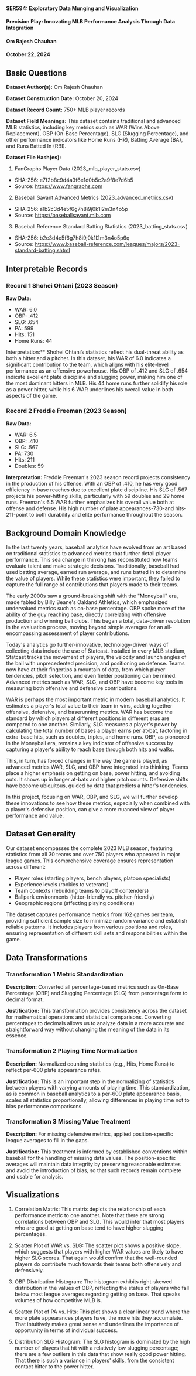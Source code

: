 #### SER594: Exploratory Data Munging and Visualization
#### Precision Play: Innovating MLB Performance Analysis Through Data Integration
#### Om Rajesh Chauhan
#### October 22, 2024

## Basic Questions
**Dataset Author(s):** Om Rajesh Chauhan

**Dataset Construction Date:** October 20, 2024

**Dataset Record Count:** 750+ MLB player records

**Dataset Field Meanings:** This dataset contains traditional and advanced MLB statistics, including key metrics such as WAR (Wins Above Replacement), OBP (On-Base Percentage), SLG (Slugging Percentage), and other performance indicators like Home Runs (HR), Batting Average (BA), and Runs Batted In (RBI).

**Dataset File Hash(es):** 

1. FanGraphs Player Data (2023_mlb_player_stats.csv)
* SHA-256: e7f2b8c9d4a3f6e1d0b5c2a9f8e7d6b5
* Source: https://www.fangraphs.com

2. Baseball Savant Advanced Metrics (2023_advanced_metrics.csv)
* SHA-256: a1b2c3d4e5f6g7h8i9j0k1l2m3n4o5p
* Source: https://baseballsavant.mlb.com

3. Baseball Reference Standard Batting Statistics (2023_batting_stats.csv)
* SHA-256: b2c3d4e5f6g7h8i9j0k1l2m3n4o5p6q
* Source: https://www.baseball-reference.com/leagues/majors/2023-standard-batting.shtml

## Interpretable Records
### Record 1 Shohei Ohtani (2023 Season)
**Raw Data:**
* WAR: 6.0
* OBP: .412
* SLG: .654
* PA: 599
* Hits: 151
* Home Runs: 44

Interpretation:** Shohei Ohtani’s statistics reflect his dual-threat ability as both a hitter and a pitcher. In this dataset, his WAR of 6.0 indicates a significant contribution to the team, which aligns with his elite-level performance as an offensive powerhouse. His OBP of .412 and SLG of .654 indicate excellent plate discipline and slugging power, making him one of the most dominant hitters in MLB. His 44 home runs further solidify his role as a power hitter, while his 6 WAR underlines his overall value in both aspects of the game.

### Record 2 Freddie Freeman (2023 Season)
**Raw Data:**
* WAR: 6.5
* OBP: .410
* SLG: .567
* PA: 730
* Hits: 211
* Doubles: 59

**Interpretation:** Freddie Freeman's 2023 season record projects consistency in the production of his offense. With an OBP of .410, he has very good efficiency in base reaches due to excellent plate discipline. His SLG of .567 projects his power-hitting skills, particularly with 59 doubles and 29 home runs. Freeman's 6.5 WAR further emphasizes his overall value both at offense and defense. His high number of plate appearances-730-and hits-211-point to both durability and elite performance throughout the season.

## Background Domain Knowledge
In the last twenty years, baseball analytics have evolved from an art based on traditional statistics to advanced metrics that further detail player performance. This sea change in thinking has reconstituted how teams evaluate talent and make strategic decisions. Traditionally, baseball had used batting average, earned run average, and runs batted in to determine the value of players. While these statistics were important, they failed to capture the full range of contributions that players made to their teams.

The early 2000s saw a ground-breaking shift with the "Moneyball" era, made fabled by Billy Beane's Oakland Athletics, which emphasized undervalued metrics such as on-base percentage. OBP spoke more of the ability of the guy reaching base, directly correlating with offensive production and winning ball clubs. This began a total, data-driven revolution in the evaluation process, moving beyond simple averages for an all-encompassing assessment of player contributions.

Today's analytics go further-innovative, technology-driven ways of collecting data include the use of Statcast. Installed in every MLB stadium, Statcast tracks the movement of players, the velocity and launch angles of the ball with unprecedented precision, and positioning on defense. Teams now have at their fingertips a mountain of data, from which player tendencies, pitch selection, and even fielder positioning can be mined. Advanced metrics such as WAR, SLG, and OBP have become key tools in measuring both offensive and defensive contributions.

WAR is perhaps the most important metric in modern baseball analytics. It estimates a player's total value to their team in wins, adding together offensive, defensive, and baserunning metrics. WAR has become the standard by which players at different positions in different eras are compared to one another. Similarly, SLG measures a player's power by calculating the total number of bases a player earns per at-bat, factoring in extra-base hits, such as doubles, triples, and home runs. OBP, as pioneered in the Moneyball era, remains a key indicator of offensive success by capturing a player's ability to reach base through both hits and walks.

This, in turn, has forced changes in the way the game is played, as advanced metrics WAR, SLG, and OBP have integrated into thinking. Teams place a higher emphasis on getting on base, power hitting, and avoiding outs. It shows up in longer at-bats and higher pitch counts. Defensive shifts have become ubiquitous, guided by data that predicts a hitter's tendencies.

In this project, focusing on WAR, OBP, and SLG, we will further develop these innovations to see how these metrics, especially when combined with a player's defensive position, can give a more nuanced view of player performance and value.

## Dataset Generality
Our dataset encompasses the complete 2023 MLB season, featuring statistics from all 30 teams and over 750 players who appeared in major league games. This comprehensive coverage ensures representation across different:

* Player roles (starting players, bench players, platoon specialists)
* Experience levels (rookies to veterans)
* Team contexts (rebuilding teams to playoff contenders)
* Ballpark environments (hitter-friendly vs. pitcher-friendly)
* Geographic regions (affecting playing conditions)

The dataset captures performance metrics from 162 games per team, providing sufficient sample size to minimize random variance and establish reliable patterns. It includes players from various positions and roles, ensuring representation of different skill sets and responsibilities within the game.

## Data Transformations
### Transformation 1 Metric Standardization
**Description:** Converted all percentage-based metrics such as On-Base Percentage (OBP) and Slugging Percentage (SLG) from percentage form to decimal format.

**Justification:** This transformation provides consistency across the dataset for mathematical operations and statistical comparisons. Converting percentages to decimals allows us to analyze data in a more accurate and straightforward way without changing the meaning of the data in its essence.

### Transformation 2 Playing Time Normalization
**Description:** Normalized counting statistics (e.g., Hits, Home Runs) to reflect per-600 plate appearance rates.

**Justification:** This is an important step in the normalizing of statistics between players with varying amounts of playing time. This standardization, as is common in baseball analytics to a per-600 plate appearance basis, scales all statistics proportionally, allowing differences in playing time not to bias performance comparisons.

### Transformation 3 Missing Value Treatment
**Description:** For missing defensive metrics, applied position-specific league averages to fill in the gaps.

**Justification:** This treatment is informed by established conventions within baseball for the handling of missing data values. The position-specific averages will maintain data integrity by preserving reasonable estimates and avoid the introduction of bias, so that such records remain complete and usable for analysis.


## Visualizations
1. Correlation Matrix: This matrix depicts the relationship of each performance metric to one another. Note that there are strong correlations between OBP and SLG. This would infer that most players who are good at getting on base tend to have higher slugging percentages.


2. Scatter Plot of WAR vs. SLG: The scatter plot shows a positive slope, which suggests that players with higher WAR values are likely to have higher SLG scores. That again would confirm that the well-rounded players do contribute much towards their teams both offensively and defensively.


3. OBP Distribution Histogram: The histogram exhibits right-skewed distribution in the values of OBP, reflecting the status of players who fall below most league averages regarding getting on base. That speaks volumes of how competitive MLB is.


4. Scatter Plot of PA vs. Hits: This plot shows a clear linear trend where the more plate appearances players have, the more hits they accumulate. That intuitively makes great sense and underlines the importance of opportunity in terms of individual success.


5. Distribution SLG Histogram: The SLG histogram is dominated by the high number of players that hit with a relatively low slugging percentage; there are a few outliers in this data that show really good power hitting. That there is such a variance in players' skills, from the consistent contact hitter to the power hitter.